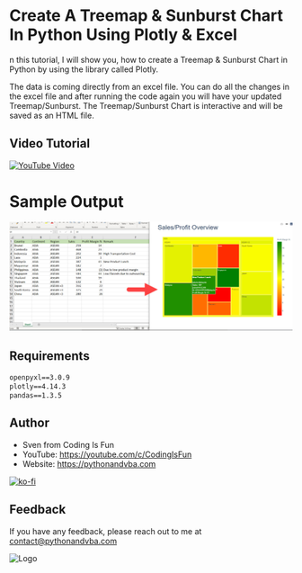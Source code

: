 # Create A Treemap & Sunburst Chart In Python Using Plotly & Excel

n this tutorial, I will show you, how to create a Treemap & Sunburst Chart in Python by using the library called Plotly.

The data is coming directly from an excel file.
You can do all the changes in the excel file and after running the code again you will have your updated Treemap/Sunburst.
The Treemap/Sunburst Chart is interactive and will be saved as an HTML file.

## Video Tutorial
[![YouTube Video](https://img.youtube.com/vi/10enchtesBo/0.jpg)](https://youtu.be/10enchtesBo)

# Sample Output
![Sample Output](demo.jpg?raw=true "Sample Output")

## Requirements
```
openpyxl==3.0.9
plotly==4.14.3
pandas==1.3.5
```

## Author

- Sven from Coding Is Fun
- YouTube: https://youtube.com/c/CodingIsFun
- Website: https://pythonandvba.com

[![ko-fi](https://ko-fi.com/img/githubbutton_sm.svg)](https://ko-fi.com/X7X47Q0EG)

## Feedback

If you have any feedback, please reach out to me at contact@pythonandvba.com

![Logo](https://www.pythonandvba.com/banner-img)

